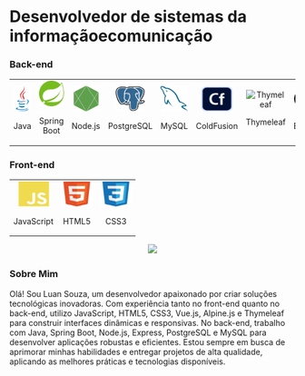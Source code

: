<h1>Desenvolvedor de sistemas da informaçãoecomunicação</h1>

<h3>Back-end</h3>
<table>
  <tr>
    <td align="center">
      <img title="Java" alt="Java" height="45" width="55" src="https://raw.githubusercontent.com/devicons/devicon/master/icons/java/java-original.svg">
      <p>Java</p>
    </td>
    <td align="center">
      <img title="Spring Boot" alt="Spring Boot" height="45" width="55" src="https://raw.githubusercontent.com/devicons/devicon/master/icons/spring/spring-original.svg">
      <p>Spring Boot</p>
    </td>
    <td align="center">
      <img title="Node.js" alt="Node.js" height="45" width="55" src="https://raw.githubusercontent.com/devicons/devicon/master/icons/nodejs/nodejs-plain.svg">
      <p>Node.js</p>
    </td>
    <td align="center">
      <img title="PostgreSQL" alt="PostgreSQL" height="45" width="55" src="https://raw.githubusercontent.com/devicons/devicon/master/icons/postgresql/postgresql-original.svg">
      <p>PostgreSQL</p>
    </td>
    <td align="center">
      <img title="MySQL" alt="MySQL" height="45" width="55" src="https://raw.githubusercontent.com/devicons/devicon/master/icons/mysql/mysql-original.svg">
      <p>MySQL</p>
    </td>
    <td align="center">
      <img title="ColdFusion" alt="ColdFusion" height="45" width="55" src="https://github.com/LUANSSA/LUANSSA/blob/main/cf.svg">
      <p>ColdFusion</p>
    </td>
    <td align="center">
      <img title="Thymeleaf" alt="Thymeleaf" height="45" width="55" src="https://www.thymeleaf.org/doc/images/thymeleaf.png">
      <p>Thymeleaf</p>
    </td>
    <td align="center">
      <img title="Express" alt="Express" height="45" width="55" src="https://raw.githubusercontent.com/devicons/devicon/master/icons/express/express-original.svg">
      <p>Express</p>
    </td>
  </tr>
</table>

<h3>Front-end</h3>
<table>
  <tr>
    <td align="center">
      <img title="JavaScript" alt="JavaScript" height="45" width="55" src="https://raw.githubusercontent.com/devicons/devicon/master/icons/javascript/javascript-plain.svg">
      <p>JavaScript</p>
    </td>
    <td align="center">
      <img title="HTML5" alt="HTML5" height="45" width="55" src="https://raw.githubusercontent.com/devicons/devicon/master/icons/html5/html5-original.svg">
      <p>HTML5</p>
    </td>
    <td align="center">
      <img title="CSS3" alt="CSS3" height="45" width="55" src="https://raw.githubusercontent.com/devicons/devicon/master/icons/css3/css3-original.svg">
      <p>CSS3</p>
    </td>
  </tr>
</table>

<figure align="center">
    <a href="https://github.com/LUANSSA">
        <img height="195em" src="https://github-readme-stats.vercel.app/api/top-langs/?username=LUANSSA&layout=compact&langs_count=16&theme=dracula"/>
    </a>
</figure>

### Sobre Mim

Olá! Sou Luan Souza, um desenvolvedor apaixonado por criar soluções tecnológicas inovadoras. Com experiência tanto no front-end quanto no back-end, utilizo JavaScript, HTML5, CSS3, Vue.js, Alpine.js e Thymeleaf para construir interfaces dinâmicas e responsivas. No back-end, trabalho com Java, Spring Boot, Node.js, Express, PostgreSQL e MySQL para desenvolver aplicações robustas e eficientes. Estou sempre em busca de aprimorar minhas habilidades e entregar projetos de alta qualidade, aplicando as melhores práticas e tecnologias disponíveis.
